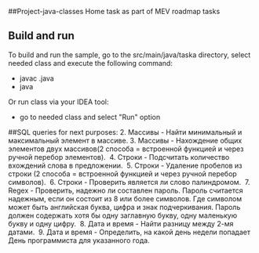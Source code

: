##Project-java-classes
Home task as part of MEV roadmap tasks

## Build and run
To build and run the sample, go to the src/main/java/taska directory, select needed class and execute the following command:

- javac <ClasName>.java
- java <ClasName>

Or run class via your IDEA tool:
- go to needed class and select "Run" option


##SQL queries for next purposes:
    2. Массивы - Найти минимальный и максимальный элемент в массиве.
    3. Массивы - Нахождение общих элементов двух массивов(2 способа = встроенной функцией и через ручной перебор элементов). 
    4. Строки - Подсчитать количество вхождений слова в предложении. 
    5. Строки - Удаление пробелов из строки (2 способа = встроенной функцией и через ручной перебор символов). 
    6. Строки - Проверить является ли слово палиндромом. 
    7. Regex - Проверить, надежно ли составлен пароль. Пароль считается надежным, если он состоит из 8 или более символов. Где символом может быть английская буква, цифра и знак подчеркивания. Пароль должен содержать хотя бы одну заглавную букву, одну маленькую букву и одну цифру. 
    8. Дата и время - Найти разницу между 2-мя датами. 
    9. Дата и время - Определить, на какой день недели попадает День программиста для указанного года. 

